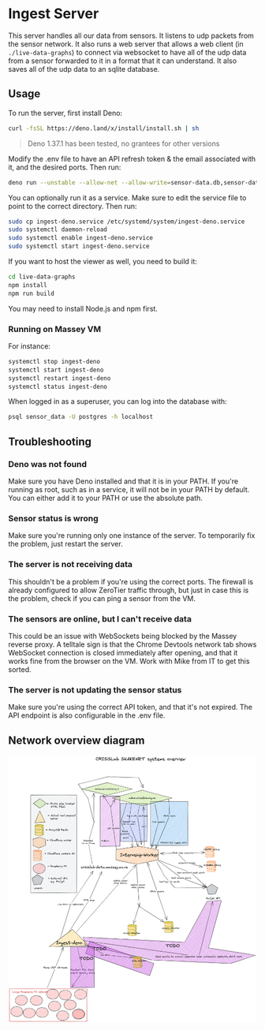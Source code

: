 # Ingest Server

This server handles all our data from sensors. It listens to udp packets from the sensor network. It also runs a web server that allows a web client (in `./live-data-graphs`) to connect via websocket to have all of the udp data from a sensor forwarded to it in a format that it can understand. It also saves all of the udp data to an sqlite database.

## Usage

To run the server, first install Deno:

```bash
curl -fsSL https://deno.land/x/install/install.sh | sh
```

> Deno 1.37.1 has been tested, no grantees for other versions

Modify the .env file to have an API refresh token & the email associated with it, and the desired ports.
Then run:

```bash
deno run --unstable --allow-net --allow-write=sensor-data.db,sensor-data.db-journal --allow-read --allow-env --allow-run --allow-sys --watch src/server.ts
```

You can optionally run it as a service. Make sure to edit the service file to point to the correct directory. Then run:

```bash
sudo cp ingest-deno.service /etc/systemd/system/ingest-deno.service
sudo systemctl daemon-reload
sudo systemctl enable ingest-deno.service
sudo systemctl start ingest-deno.service
```

If you want to host the viewer as well, you need to build it:

```bash
cd live-data-graphs
npm install
npm run build
```

You may need to install Node.js and npm first.

### Running on Massey VM

For instance:

```bash
systemctl stop ingest-deno
systemctl start ingest-deno
systemctl restart ingest-deno
systemctl status ingest-deno
```

When logged in as a superuser, you can log into the database with:

```bash
psql sensor_data -U postgres -h localhost
```

## Troubleshooting

### Deno was not found

Make sure you have Deno installed and that it is in your PATH. If you're running as root, such as in a service, it will not be in your PATH by default. You can either add it to your PATH or use the absolute path.

### Sensor status is wrong

Make sure you're running only one instance of the server. To temporarily fix the problem, just restart the server.

### The server is not receiving data

This shouldn't be a problem if you're using the correct ports. The firewall is already configured to allow ZeroTier traffic through, but just in case this is the problem, check if you can ping a sensor from the VM.

### The sensors are online, but I can't receive data

This could be an issue with WebSockets being blocked by the Massey reverse proxy. A telltale sign is that the Chrome Devtools network tab shows WebSocket connection is closed immediately after opening, and that it works fine from the browser on the VM. Work with Mike from IT to get this sorted.

### The server is not updating the sensor status

Make sure you're using the correct API token, and that it's not expired. The API endpoint is also configurable in the .env file.

## Network overview diagram

![Network overview diagram](CRISiSLab_SHAKENET_systems_overview.excalidraw.png)
